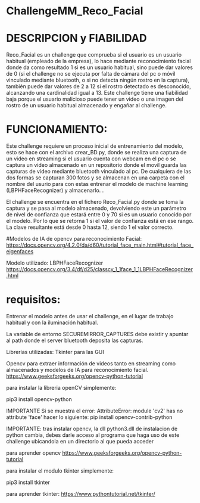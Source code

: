 # ChallengeMM_Reco_Facial

# DESCRIPCION y FIABILIDAD
Reco_Facial es un challenge que comprueba si el usuario es un usuario habitual (empleado de la empresa), lo hace mediante
reconocimiento facial donde da como resultado 1 si es un usuario habitual, sino puede dar valores de 0 (si el challenge 
no se ejecuta por falta de cámara del pc o móvil vinculado mediante bluetooth, o si no detecta ningún rostro en la captura),
también puede dar valores de 2 a 12 si el rostro detectado es desconocido, alcanzando una cardinalidad igual a 13. Este challenge
tiene una fiabilidad baja porque el usuario malicioso puede tener un video o una imagen del rostro de un usuario habitual 
almacenado y engañar al challenge. 

# FUNCIONAMIENTO:
Este challenge requiere un proceso inicial de entrenamiento del modelo, esto se hace con el archivo crear_BD.py, donde se realiza
una captura de un video en streaming si el usuario cuenta con webcam en el pc o se captura un video almacenado en un repositorio
donde el movil guarda las capturas de video mediante bluetooth vinculado al pc. De cualquiera de las dos formas se capturan 300
fotos y se almacenan en una carpeta con el nombre del usurio para con estas entrenar el modelo de machine learning (LBPHFaceRecognizer) 
y almacenarlo. .

El challenge se encuentra en el fichero Reco_Facial.py donde se toma la captura y se pasa al modelo almacenado, devolviendo este
un parámetro de nivel de confianza que estará entre 0 y 70 si es un usuario conocido por el modelo. Por lo que se retorna 1 si
el valor de confianza está en ese rango. La clave resultante está desde 0 hasta 12, siendo 1 el valor correcto. 

#Modelos de IA de opencv para reconocimiento Facial:
https://docs.opencv.org/4.2.0/da/d60/tutorial_face_main.html#tutorial_face_eigenfaces

Modelo utilizado: LBPHFaceRecognizer
https://docs.opencv.org/3.4/df/d25/classcv_1_1face_1_1LBPHFaceRecognizer.html

# requisitos:
Entrenar el modelo antes de usar el challenge, en el lugar de trabajo habitual y con la iluminación habitual. 

La variable de entorno SECUREMIRROR_CAPTURES debe existir y apuntar al path donde el server bluetooth deposita las capturas.

Librerías utilizadas:
Tkinter para las GUI 

Opencv para extraer información de videos tanto en streaming como almacenados y modelos de IA para reconocimiento facial.    
https://www.geeksforgeeks.org/opencv-python-tutorial

para instalar la libreria openCV simplemente:

pip3 install opencv-python

IMPORTANTE Si se muestra el  error: AttributeError: module 'cv2' has no attribute 'face' hacer lo siguiente:
pip install opencv-contrib-python

IMPORTANTE: tras instalar opencv, la dll python3.dll de instalacion de python cambia, debes darle acceso al programa que haga uso de este challenge ubicandola en un directorio al que pueda acceder

para aprender opencv https://www.geeksforgeeks.org/opencv-python-tutorial

para instalar el modulo tkinter simplemente:

pip3 install tkinter

para aprender tkinter: https://www.pythontutorial.net/tkinter/
